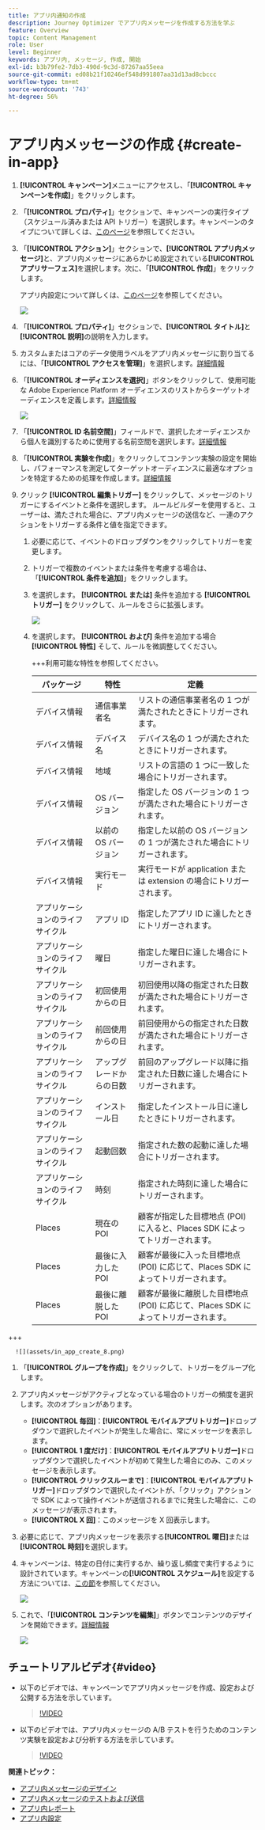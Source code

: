 ```yaml
---
title: アプリ内通知の作成
description: Journey Optimizer でアプリ内メッセージを作成する方法を学ぶ
feature: Overview
topic: Content Management
role: User
level: Beginner
keywords: アプリ内, メッセージ, 作成, 開始
exl-id: b3b79fe2-7db3-490d-9c3d-87267aa55eea
source-git-commit: ed08b21f10246ef548d991807aa31d13ad8cbccc
workflow-type: tm+mt
source-wordcount: '743'
ht-degree: 56%

---
```


# アプリ内メッセージの作成  {#create-in-app}

<!--
>[!BEGINTABS]

>[!TAB Add an In-app message to a journey]

>[!AVAILABILITY]
>
>The In-app activity is currently available as a beta to select users only. To join the beta program, contact Adobe Customer Care.

1. Open your journey, then drag and drop an **[!UICONTROL In-app]** activity from the **[!UICONTROL Actions]** section of the palette.

    When a profile reaches the end of their journey, any in-app messages displayed to them will automatically expire. For that reason, a Wait activity is automatically added after your In-app activity to ensure proper timing.

    ![](assets/in_app_journey_1.png)

1. Enter a **[!UICONTROL Label]** and **[!UICONTROL Description]** for your message.

1. Choose the [In-app surface](inapp-configuration.md) to use.

    ![](assets/in_app_journey_2.png)

1. You can now start designing your content with the **[!UICONTROL Edit content]** button. [Learn more](design-in-app.md)

1. Click **[!UICONTROL Edit trigger]** to configure your Trigger. 

    ![](assets/in_app_journey_4.png)

1. Choose the frequency of your trigger when your In-app message is active:

    * **[!UICONTROL Show every time]**: Always show the message when the events selected in the **[!UICONTROL Mobile app trigger]** drop-down occur.
    * **[!UICONTROL Show once]**: Only show this message the first time the events selected in the **[!UICONTROL Mobile app trigger]** drop-down occur.
    * **[!UICONTROL Show until click through]**: Show this message when the events selected in the **[!UICONTROL Mobile app trigger]** drop-down occur until an interact event is sent by the SDK with an action of "clicked".

1. From the **[!UICONTROL Mobile app trigger]** dropdown(s), choose the event(s) and criteria that will trigger your message:

    1. From the left drop-down, select the event required to trigger the message.
    1. From the right drop-down, select the validation required on the selected event.
    1. Click the **[!UICONTROL Add]** button if you want the trigger to consider multiple events or criteria. Then, repeat the steps above.
    1. Select how your events are linked, e.g. choose **[!UICONTROL And]** if you want **both** triggers to be true in order for a message to be shown or choose **[!UICONTROL Or]** if you want the message to be shown if **either** of the triggers are true.
    1. Click **[!UICONTROL Save]** when your Triggers have been configured.

    ![](assets/in_app_journey_3.png)
    
1. If necessary, complete your journey flow by dragging and dropping additional actions or events. [Learn more](../building-journeys/about-journey-activities.md)

1. Once your In-app message is ready, finalize the configuration and publish your journey to activate it.

For more information on how to configure a journey, refer to [this page](../building-journeys/journey-gs.md).

>[!TAB Add an In-app message to a campaign]
-->

1. **[!UICONTROL キャンペーン]**&#x200B;メニューにアクセスし、「**[!UICONTROL キャンペーンを作成]**」をクリックします。

1. 「**[!UICONTROL プロパティ]**」セクションで、キャンペーンの実行タイプ（スケジュール済みまたは API トリガー）を選択します。キャンペーンのタイプについて詳しくは、[このページ](../campaigns/create-campaign.md#campaigntype)を参照してください。

1. 「**[!UICONTROL アクション]**」セクションで、**[!UICONTROL アプリ内メッセージ]**&#x200B;と、アプリ内メッセージにあらかじめ設定されている&#x200B;**[!UICONTROL アプリサーフェス]**&#x200B;を選択します。次に、「**[!UICONTROL 作成]**」をクリックします。

   アプリ内設定について詳しくは、[このページ](inapp-configuration.md)を参照してください。

   ![](assets/in_app_create_1.png)

1. 「**[!UICONTROL プロパティ]**」セクションで、**[!UICONTROL タイトル]**&#x200B;と&#x200B;**[!UICONTROL 説明]**&#x200B;の説明を入力します。

1. カスタムまたはコアのデータ使用ラベルをアプリ内メッセージに割り当てるには、「**[!UICONTROL アクセスを管理]**」を選択します。[詳細情報](../administration/object-based-access.md)

1. 「**[!UICONTROL オーディエンスを選択]**」ボタンをクリックして、使用可能な Adobe Experience Platform オーディエンスのリストからターゲットオーディエンスを定義します。[詳細情報](../audience/about-audiences.md)

   ![](assets/in_app_create_2.png)

1. 「**[!UICONTROL ID 名前空間]**」フィールドで、選択したオーディエンスから個人を識別するために使用する名前空間を選択します。[詳細情報](../event/about-creating.md#select-the-namespace)

1. 「**[!UICONTROL 実験を作成]**」をクリックしてコンテンツ実験の設定を開始し、パフォーマンスを測定してターゲットオーディエンスに最適なオプションを特定するための処理を作成します。[詳細情報](../campaigns/content-experiment.md)

1. クリック **[!UICONTROL 編集トリガー]** をクリックして、メッセージのトリガーにするイベントと条件を選択します。 ルールビルダーを使用すると、ユーザーは、満たされた場合に、アプリ内メッセージの送信など、一連のアクションをトリガーする条件と値を指定できます。

   1. 必要に応じて、イベントのドロップダウンをクリックしてトリガーを変更します。

   1. トリガーで複数のイベントまたは条件を考慮する場合は、「**[!UICONTROL 条件を追加]**」をクリックします。

   1. を選択します。 **[!UICONTROL または]** 条件を追加する **[!UICONTROL トリガー]** をクリックして、ルールをさらに拡張します。

      ![](assets/in_app_create_3.png)

   1. を選択します。 **[!UICONTROL および]** 条件を追加する場合 **[!UICONTROL 特性]** そして、ルールを微調整してください。

      +++利用可能な特性を参照してください。

      | パッケージ | 特性 | 定義 |
      |---|---|---|
      | デバイス情報 | 通信事業者名 | リストの通信事業者名の 1 つが満たされたときにトリガーされます。 |
      | デバイス情報 | デバイス名 | デバイス名の 1 つが満たされたときにトリガーされます。 |
      | デバイス情報 | 地域 | リストの言語の 1 つに一致した場合にトリガーされます。 |
      | デバイス情報 | OS バージョン | 指定した OS バージョンの 1 つが満たされた場合にトリガーされます。 |
      | デバイス情報 | 以前の OS バージョン | 指定した以前の OS バージョンの 1 つが満たされた場合にトリガーされます。 |
      | デバイス情報 | 実行モード | 実行モードが application または extension の場合にトリガーされます。 |
      | アプリケーションのライフサイクル | アプリ ID | 指定したアプリ ID に達したときにトリガーされます。 |
      | アプリケーションのライフサイクル | 曜日 | 指定した曜日に達した場合にトリガーされます。 |
      | アプリケーションのライフサイクル | 初回使用からの日 | 初回使用以降の指定された日数が満たされた場合にトリガーされます。 |
      | アプリケーションのライフサイクル | 前回使用からの日 | 前回使用からの指定された日数が満たされた場合にトリガーされます。 |
      | アプリケーションのライフサイクル | アップグレードからの日数 | 前回のアップグレード以降に指定された日数に達した場合にトリガーされます。 |
      | アプリケーションのライフサイクル | インストール日 | 指定したインストール日に達したときにトリガーされます。 |
      | アプリケーションのライフサイクル | 起動回数 | 指定された数の起動に達した場合にトリガーされます。 |
      | アプリケーションのライフサイクル | 時刻 | 指定された時刻に達した場合にトリガーされます。 |
      | Places | 現在の POI | 顧客が指定した目標地点 (POI) に入ると、Places SDK によってトリガーされます。 |
      | Places | 最後に入力した POI | 顧客が最後に入った目標地点 (POI) に応じて、Places SDK によってトリガーされます。 |
      | Places | 最後に離脱した POI | 顧客が最後に離脱した目標地点 (POI) に応じて、Places SDK によってトリガーされます。 |

+++

      ![](assets/in_app_create_8.png)

   1. 「**[!UICONTROL グループを作成]**」をクリックして、トリガーをグループ化します。

1. アプリ内メッセージがアクティブとなっている場合のトリガーの頻度を選択します。次のオプションがあります。

   * **[!UICONTROL 毎回]**：**[!UICONTROL モバイルアプリトリガー]**&#x200B;ドロップダウンで選択したイベントが発生した場合に、常にメッセージを表示します。
   * **[!UICONTROL 1 度だけ]**：**[!UICONTROL モバイルアプリトリガー]**&#x200B;ドロップダウンで選択したイベントが初めて発生した場合にのみ、このメッセージを表示します。
   * **[!UICONTROL クリックスルーまで]**：**[!UICONTROL モバイルアプリトリガー]**&#x200B;ドロップダウンで選択したイベントが、「クリック」アクションで SDK によって操作イベントが送信されるまでに発生した場合に、このメッセージが表示されます。
   * **[!UICONTROL X 回]**：このメッセージを X 回表示します。

1. 必要に応じて、アプリ内メッセージを表示する&#x200B;**[!UICONTROL 曜日]**&#x200B;または&#x200B;**[!UICONTROL 時刻]**&#x200B;を選択します。

1. キャンペーンは、特定の日付に実行するか、繰り返し頻度で実行するように設計されています。キャンペーンの&#x200B;**[!UICONTROL スケジュール]**&#x200B;を設定する方法については、[この節](../campaigns/create-campaign.md#schedule)を参照してください。

   ![](assets/in-app-schedule.png)

1. これで、「**[!UICONTROL コンテンツを編集]**」ボタンでコンテンツのデザインを開始できます。[詳細情報](design-in-app.md)

   ![](assets/in_app_create_4.png)

<!--
>[!ENDTABS]
-->

## チュートリアルビデオ{#video}

* 以下のビデオでは、キャンペーンでアプリ内メッセージを作成、設定および公開する方法を示しています。

  >[!VIDEO](https://video.tv.adobe.com/v/3410430?quality=12&learn=on)


* 以下のビデオでは、アプリ内メッセージの A/B テストを行うためのコンテンツ実験を設定および分析する方法を示しています。

  >[!VIDEO](https://video.tv.adobe.com/v/3419898)



**関連トピック：**

* [アプリ内メッセージのデザイン](design-in-app.md)
* [アプリ内メッセージのテストおよび送信](send-in-app.md)
* [アプリ内レポート](../reports/campaign-global-report.md#inapp-report)
* [アプリ内設定](inapp-configuration.md)